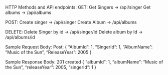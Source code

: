 HTTP Methods and API endpoints:
GET:
Get Singers -> /api/singer
Get albums -> /api/albums

POST:
Create singer -> /api/singer
Create Album -> /api/albums

DELETE:
Delete Singer by id -> /api/singer/id
Delete album by Id -> /api/albums/id

Sample Request Body:
Post:
{
“AlbumId”: 1,
“SingerId”: 1,
“AlbumName”: “Music of the Sun”,
“ReleaseYear”: 2005
}

Sample Response Body:
201 created
{
“albumId”: 1,
“albumName”: “Music of the Sun”,
“releaseYear”: 2005,
“singerId”: 1
}
